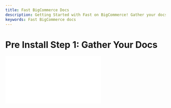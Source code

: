 ```yaml
---
title: Fast BigCommerce Docs
description: Getting Started with Fast on BigCommerce! Gather your docs
keywords: Fast BigCommerce docs
---
```


# Pre Install Step 1: Gather Your Docs

<embed src="/reusables/for-developers/_gather-your-docs.md" />
